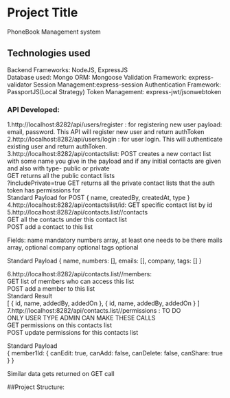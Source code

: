 # Project Title

PhoneBook Management system

## Technologies used

Backend Frameworks: NodeJS, ExpressJS<br/>
Database used: Mongo
ORM: Mongoose
Validation Framework: express-validator
Session Management:express-session
Authentication Framework: PassportJS(Local Strategy)
Token Management: express-jwt/jsonwebtoken

### API Developed:
1.http://localhost:8282/api/users/register : for registering new user
payload: email, password. This API will register new user and return authToken<br/>
2.http://localhost:8282/api/users/login : for user login.
This will authenticate existing user and return authToken.<br/>
3.http://localhost:8282/api/contactslist:
POST creates a new contact list with some name you give in the payload and if any initial contacts are
given and also with type- public or private<br/>
GET returns all the public contact lists<br/>
?includePrivate=true
GET returns all the private contact lists that the auth token has permissions for<br/>
Standard Payload for POST
{ name, createdBy, createdAt, type }<br/>
4.http://localhost:8282/api/contactslist/id:
GET specific contact list by id <br/>
5.http://localhost:8282/api/contacts.list/<id>/contacts<br/>
GET all the contacts under this contact list<br/>
POST add a contact to this list<br/>

Fields:
name mandatory
numbers array, at least one needs to be there
mails array, optional
company optional
tags optional

Standard Payload
{ name, numbers: [], emails: [], company, tags: [] }<br/>

6.http://localhost:8282/api/contacts.list/<id>/members:<br/>
GET list of members who can access this list<br/>
POST add a member to this list<br/>
Standard Result<br/>
[ { id, name, addedBy, addedOn }, { id, name, addedBy, addedOn } ]<br/>
7.http://localhost:8282/api/contacts.list/<id>/permissions : TO DO<br/>
ONLY USER TYPE ADMIN CAN MAKE THESE CALLS<br/>
GET permissions on this contacts list<br/>
POST update permissions for this contacts list<br/>

Standard Payload<br/>
{ member1Id: { canEdit: true, canAdd: false, canDelete: false, canShare: true } }<br/>

Similar data gets returned on GET call<br/>

##Project Structure:

